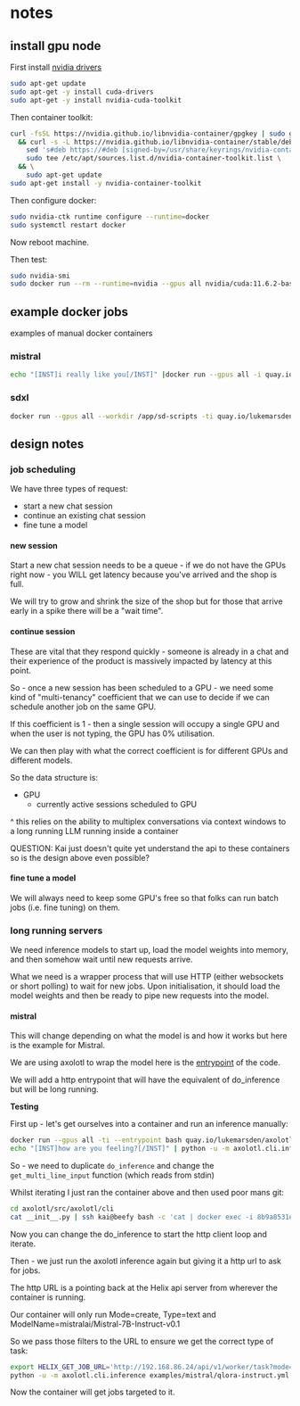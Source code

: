 # notes

## install gpu node

First install [nvidia drivers](https://docs.nvidia.com/datacenter/tesla/tesla-installation-notes/index.html)

```bash
sudo apt-get update
sudo apt-get -y install cuda-drivers
sudo apt-get -y install nvidia-cuda-toolkit
```

Then container toolkit:

```bash
curl -fsSL https://nvidia.github.io/libnvidia-container/gpgkey | sudo gpg --dearmor -o /usr/share/keyrings/nvidia-container-toolkit-keyring.gpg \
  && curl -s -L https://nvidia.github.io/libnvidia-container/stable/deb/nvidia-container-toolkit.list | \
    sed 's#deb https://#deb [signed-by=/usr/share/keyrings/nvidia-container-toolkit-keyring.gpg] https://#g' | \
    sudo tee /etc/apt/sources.list.d/nvidia-container-toolkit.list \
  && \
    sudo apt-get update
sudo apt-get install -y nvidia-container-toolkit
```

Then configure docker:

```bash
sudo nvidia-ctk runtime configure --runtime=docker
sudo systemctl restart docker
```

Now reboot machine.

Then test:

```bash
sudo nvidia-smi
sudo docker run --rm --runtime=nvidia --gpus all nvidia/cuda:11.6.2-base-ubuntu20.04 nvidia-smi
```

## example docker jobs

examples of manual docker containers

### mistral

```bash
echo "[INST]i really like you[/INST]" |docker run --gpus all -i quay.io/lukemarsden/axolotl:v0.0.1 python -u -m axolotl.cli.inference examples/mistral/qlora-instruct.yml
```

### sdxl

```bash
docker run --gpus all --workdir /app/sd-scripts -ti quay.io/lukemarsden/sd-scripts:v0.0.1 accelerate launch --num_cpu_threads_per_process 1 sdxl_minimal_inference.py --ckpt_path=sdxl/sd_xl_base_1.0.safetensors --prompt="a beautiful sunset on a distant planet with two suns and green fields, 8k, cinematic, photorealistic"
```

## design notes

### job scheduling

We have three types of request:

 * start a new chat session
 * continue an existing chat session
 * fine tune a model

#### new session

Start a new chat session needs to be a queue - if we do not have the GPUs right now - you WILL get latency because you've arrived and the shop is full.

We will try to grow and shrink the size of the shop but for those that arrive early in a spike there will be a "wait time".

#### continue session

These are vital that they respond quickly - someone is already in a chat and their experience of the product is massively impacted by latency at this point.

So - once a new session has been scheduled to a GPU - we need some kind of "multi-tenancy" coefficient that we can use to decide if we can schedule another job on the same GPU.

If this coefficient is 1 - then a single session will occupy a single GPU and when the user is not typing, the GPU has 0% utilisation.

We can then play with what the correct coefficient is for different GPUs and different models.

So the data structure is:

 * GPU
    * currently active sessions scheduled to GPU

^ this relies on the ability to multiplex conversations via context windows to a long running LLM running inside a container

QUESTION: Kai just doesn't quite yet understand the api to these containers so is the design above even possible?

#### fine tune a model

We will always need to keep some GPU's free so that folks can run batch jobs (i.e. fine tuning) on them.


### long running servers

We need inference models to start up, load the model weights into memory, and then somehow wait until new requests arrive.

What we need is a wrapper process that will use HTTP (either websockets or short polling) to wait for new jobs.  Upon initialisation, it should load the model weights and then be ready to pipe new requests into the model.

#### mistral

This will change depending on what the model is and how it works but here is the example for Mistral.

We are using axolotl to wrap the model here is the [entrypoint](https://github.com/lukemarsden/axolotl/blob/main/src/axolotl/cli/inference.py) of the code.

We will add a http entrypoint that will have the equivalent of do_inference but will be long running.

**Testing**

First up - let's get ourselves into a container and run an inference manually:

```bash
docker run --gpus all -ti --entrypoint bash quay.io/lukemarsden/axolotl:v0.0.1
echo "[INST]how are you feeling?[/INST]" | python -u -m axolotl.cli.inference examples/mistral/qlora-instruct.yml
```

So - we need to duplicate `do_inference` and change the `get_multi_line_input` function (which reads from stdin)

Whilst iterating I just ran the container above and then used poor mans git:

```bash
cd axolotl/src/axolotl/cli
cat __init__.py | ssh kai@beefy bash -c 'cat | docker exec -i 8b9a8531e242 bash -c "cat > src/axolotl/cli/__init__.py"'
```

Now you can change the do_inference to start the http client loop and iterate.

Then - we just run the axolotl inference again but giving it a http url to ask for jobs.

The http URL is a pointing back at the Helix api server from wherever the container is running.

Our container will only run Mode=create, Type=text and ModelName=mistralai/Mistral-7B-Instruct-v0.1

So we pass those filters to the URL to ensure we get the correct type of task:

```bash
export HELIX_GET_JOB_URL='http://192.168.86.24/api/v1/worker/task?mode=Create&type=Text&model_name=mistralai/Mistral-7B-Instruct-v0.1'
python -u -m axolotl.cli.inference examples/mistral/qlora-instruct.yml
```

Now the container will get jobs targeted to it.